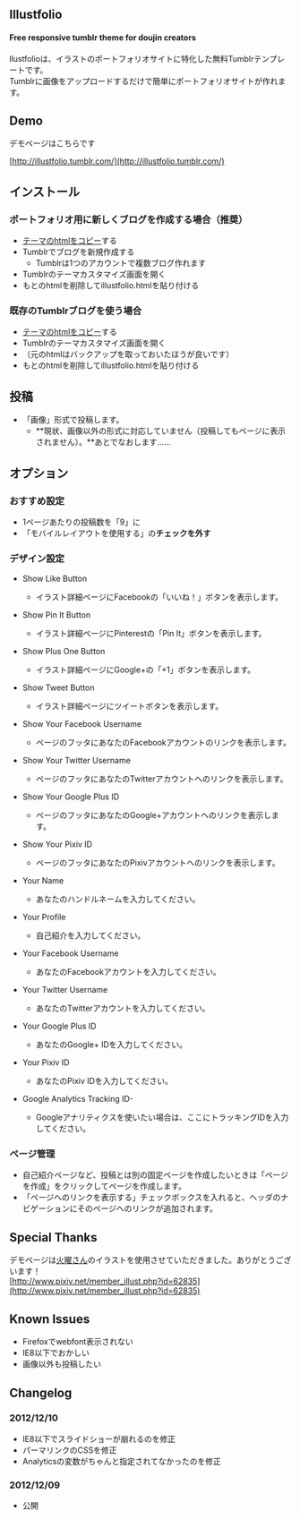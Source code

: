 ## Illustfolio

#### Free responsive tumblr theme for doujin creators

llustfolioは、イラストのポートフォリオサイトに特化した無料Tumblrテンプレートです。  
Tumblrに画像をアップロードするだけで簡単にポートフォリオサイトが作れます。

## Demo

デモページはこちらです

[http://illustfolio.tumblr.com/](http://illustfolio.tumblr.com/)



## インストール

### ポートフォリオ用に新しくブログを作成する場合（推奨）

* [テーマのhtmlをコピー](https://github.com/sanographix/tumblr/blob/master/illustfolio/illustfolio.html)する
* Tumblrでブログを新規作成する
    * Tumblrは1つのアカウントで複数ブログ作れます
* Tumblrのテーマカスタマイズ画面を開く
* もとのhtmlを削除してillustfolio.htmlを貼り付ける


### 既存のTumblrブログを使う場合

* [テーマのhtmlをコピー](https://github.com/sanographix/tumblr/blob/master/illustfolio/illustfolio.html)する
* Tumblrのテーマカスタマイズ画面を開く
* （元のhtmlはバックアップを取っておいたほうが良いです）
* もとのhtmlを削除してillustfolio.htmlを貼り付ける

## 投稿

* 「画像」形式で投稿します。
    * **現状、画像以外の形式に対応していません（投稿してもページに表示されません）。**あとでなおします……

## オプション

### おすすめ設定

- 1ページあたりの投稿数を「9」に
- 「モバイルレイアウトを使用する」の**チェックを外す**

### デザイン設定

- Show Like Button
	- イラスト詳細ページにFacebookの「いいね！」ボタンを表示します。
- Show Pin It Button
	- イラスト詳細ページにPinterestの「Pin It」ボタンを表示します。
- Show Plus One Button
	- イラスト詳細ページにGoogle+の「+1」ボタンを表示します。
- Show Tweet Button
	- イラスト詳細ページにツイートボタンを表示します。
	
    
- Show Your Facebook Username
	- ページのフッタにあなたのFacebookアカウントのリンクを表示します。
- Show Your Twitter Username
	- ページのフッタにあなたのTwitterアカウントへのリンクを表示します。
- Show Your Google Plus ID
	- ページのフッタにあなたのGoogle+アカウントへのリンクを表示します。
- Show Your Pixiv ID
	- ページのフッタにあなたのPixivアカウントへのリンクを表示します。


- Your Name
	- あなたのハンドルネームを入力してください。
- Your Profile
	- 自己紹介を入力してください。    
- Your Facebook Username
	- あなたのFacebookアカウントを入力してください。
- Your Twitter Username
	- あなたのTwitterアカウントを入力してください。
- Your Google Plus ID
	- あなたのGoogle+ IDを入力してください。
- Your Pixiv ID
	- あなたのPixiv IDを入力してください。
- Google Analytics Tracking ID- 
	- Googleアナリティクスを使いたい場合は、ここにトラッキングIDを入力してください。

### ページ管理

- 自己紹介ページなど、投稿とは別の固定ページを作成したいときは「ページを作成」をクリックしてページを作成します。
- 「ページへのリンクを表示する」チェックボックスを入れると、ヘッダのナビゲーションにそのページへのリンクが追加されます。


## Special Thanks

デモページは[火曜さん](http://twitter.com/kayou_bi)のイラストを使用させていただきました。ありがとうございます！  
[http://www.pixiv.net/member_illust.php?id=62835](http://www.pixiv.net/member_illust.php?id=62835)


## Known Issues

* Firefoxでwebfont表示されない
* IE8以下でおかしい
* 画像以外も投稿したい


## Changelog

### 2012/12/10

* IE8以下でスライドショーが崩れるのを修正
* パーマリンクのCSSを修正
* Analyticsの変数がちゃんと指定されてなかったのを修正

### 2012/12/09

* 公開
